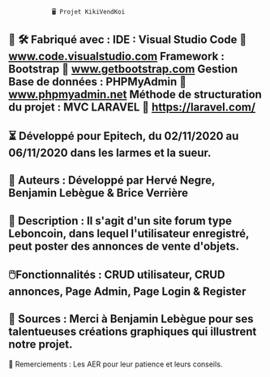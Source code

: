 

				🖥️ Projet KikiVendKoi


🚧️ 🛠️ Fabriqué avec :
	IDE : Visual Studio Code 🔗️ www.code.visualstudio.com
	Framework : Bootstrap 🔗️ www.getbootstrap.com
	Gestion Base de données : PHPMyAdmin 🔗️ www.phpmyadmin.net
	Méthode de structuration du projet : MVC LARAVEL 🔗️ https://laravel.com/
--------------------------------------------------------------------------------------------------
⏳️ Développé pour Epitech, du 02/11/2020 au 06/11/2020 dans les larmes et la sueur.
--------------------------------------------------------------------------------------------------
📝️ Auteurs :
	Développé par Hervé Negre, Benjamin Lebègue & Brice Verrière 
--------------------------------------------------------------------------------------------------
📃️ Description :
	Il s'agit d'un site forum type Leboncoin, dans lequel l'utilisateur enregistré, peut poster des annonces de vente d'objets.
--------------------------------------------------------------------------------------------------
🖱️Fonctionnalités :
CRUD utilisateur,
CRUD annonces,
Page Admin,
Page Login & Register
--------------------------------------------------------------------------------------------------
🔗️ Sources : 
	Merci à Benjamin Lebègue pour ses talentueuses créations graphiques qui illustrent notre projet.
--------------------------------------------------------------------------------------------------
💝️ Remerciements :
	Les AER pour leur patience et leurs conseils.


